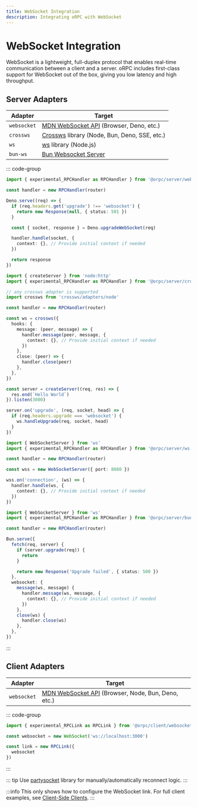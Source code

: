 ```yaml
---
title: WebSocket Integration
description: Integrating oRPC with WebSocket
---
```


# WebSocket Integration

WebSocket is a lightweight, full-duplex protocol that enables real-time communication between a client and a server. oRPC includes first-class support for WebSocket out of the box, giving you low latency and high throughput.

## Server Adapters

| Adapter     | Target                                                                                                |
| ----------- | ----------------------------------------------------------------------------------------------------- |
| `websocket` | [MDN WebSocket API](https://developer.mozilla.org/en-US/docs/Web/API/WebSocket) (Browser, Deno, etc.) |
| `crossws`   | [Crossws](https://github.com/h3js/crossws) library (Node, Bun, Deno, SSE, etc.)                       |
| `ws`        | [ws](https://github.com/websockets/ws) library (Node.js)                                              |
| `bun-ws`    | [Bun Websocket Server](https://bun.sh/docs/api/websockets)                                            |

::: code-group

```ts [websocket]
import { experimental_RPCHandler as RPCHandler } from '@orpc/server/websocket'

const handler = new RPCHandler(router)

Deno.serve((req) => {
  if (req.headers.get('upgrade') !== 'websocket') {
    return new Response(null, { status: 501 })
  }

  const { socket, response } = Deno.upgradeWebSocket(req)

  handler.handle(socket, {
    context: {}, // Provide initial context if needed
  })

  return response
})
```

```ts [crossws]
import { createServer } from 'node:http'
import { experimental_RPCHandler as RPCHandler } from '@orpc/server/crossws'

// any crossws adapter is supported
import crossws from 'crossws/adapters/node'

const handler = new RPCHandler(router)

const ws = crossws({
  hooks: {
    message: (peer, message) => {
      handler.message(peer, message, {
        context: {}, // Provide initial context if needed
      })
    },
    close: (peer) => {
      handler.close(peer)
    },
  },
})

const server = createServer((req, res) => {
  res.end(`Hello World`)
}).listen(3000)

server.on('upgrade', (req, socket, head) => {
  if (req.headers.upgrade === 'websocket') {
    ws.handleUpgrade(req, socket, head)
  }
})
```

```ts [ws]
import { WebSocketServer } from 'ws'
import { experimental_RPCHandler as RPCHandler } from '@orpc/server/ws'

const handler = new RPCHandler(router)

const wss = new WebSocketServer({ port: 8080 })

wss.on('connection', (ws) => {
  handler.handle(ws, {
    context: {}, // Provide initial context if needed
  })
})
```

```ts [bun-ws]
import { WebSocketServer } from 'ws'
import { experimental_RPCHandler as RPCHandler } from '@orpc/server/bun-ws'

const handler = new RPCHandler(router)

Bun.serve({
  fetch(req, server) {
    if (server.upgrade(req)) {
      return
    }

    return new Response('Upgrade failed', { status: 500 })
  },
  websocket: {
    message(ws, message) {
      handler.message(ws, message, {
        context: {}, // Provide initial context if needed
      })
    },
    close(ws) {
      handler.close(ws)
    },
  },
})
```

:::

## Client Adapters

| Adapter     | Target                                                                                                           |
| ----------- | ---------------------------------------------------------------------------------------------------------------- |
| `websocket` | [MDN WebSocket API](https://developer.mozilla.org/en-US/docs/Web/API/WebSocket) (Browser, Node, Bun, Deno, etc.) |

::: code-group

```ts [websocket]
import { experimental_RPCLink as RPCLink } from '@orpc/client/websocket'

const websocket = new WebSocket('ws://localhost:3000')

const link = new RPCLink({
  websocket
})
```

:::

::: tip
Use [partysocket](https://www.npmjs.com/package/partysocket) library for manually/automatically reconnect logic.
:::

:::info
This only shows how to configure the WebSocket link. For full client examples, see [Client-Side Clients](/docs/client/client-side).
:::
